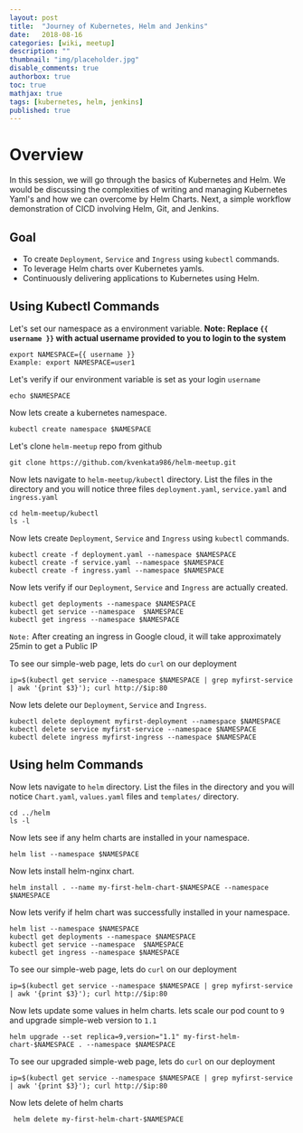 ```yaml
---
layout: post
title:  "Journey of Kubernetes, Helm and Jenkins"
date:   2018-08-16
categories: [wiki, meetup]
description: ""
thumbnail: "img/placeholder.jpg"
disable_comments: true
authorbox: true
toc: true
mathjax: true
tags: [kubernetes, helm, jenkins]
published: true
---
```


# Overview

In this session, we will go through the basics of Kubernetes and Helm. We would be discussing the complexities of writing and managing Kubernetes Yaml's and how we can overcome by Helm Charts. Next, a simple workflow demonstration of  CICD involving Helm, Git, and Jenkins.

## Goal

- To create `Deployment`, `Service` and `Ingress` using `kubectl` commands.
- To leverage Helm charts over Kubernetes yamls.
- Continuously delivering applications to Kubernetes using Helm.

## Using Kubectl Commands

Let's set our namespace as a environment variable. **Note: Replace `{{ username }}` with actual username provided to you to login to the system**

    export NAMESPACE={{ username }}
    Example: export NAMESPACE=user1

Let's verify if our environment variable is set as your login `username`

    echo $NAMESPACE

Now lets create a kubernetes namespace.

    kubectl create namespace $NAMESPACE

Let's clone `helm-meetup` repo from github

	git clone https://github.com/kvenkata986/helm-meetup.git

Now lets navigate to `helm-meetup/kubectl` directory. List the files in the directory and you will notice three files `deployment.yaml`, `service.yaml` and `ingress.yaml`

    cd helm-meetup/kubectl
    ls -l

Now lets create `Deployment`, `Service` and `Ingress` using `kubectl` commands.

    kubectl create -f deployment.yaml --namespace $NAMESPACE
    kubectl create -f service.yaml --namespace $NAMESPACE
    kubectl create -f ingress.yaml --namespace $NAMESPACE

Now lets verify if our `Deployment`, `Service` and `Ingress` are actually created.

    kubectl get deployments --namespace $NAMESPACE
    kubectl get service --namespace  $NAMESPACE
    kubectl get ingress --namespace $NAMESPACE

`Note:` After creating an ingress in Google cloud, it will take approximately 25min to get a Public IP

To see our simple-web page, lets do `curl` on our deployment

    ip=$(kubectl get service --namespace $NAMESPACE | grep myfirst-service | awk '{print $3}'); curl http://$ip:80

Now lets delete our `Deployment`, `Service` and `Ingress`.

    kubectl delete deployment myfirst-deployment --namespace $NAMESPACE
    kubectl delete service myfirst-service --namespace $NAMESPACE
    kubectl delete ingress myfirst-ingress --namespace $NAMESPACE

## Using helm Commands

Now lets navigate to `helm` directory. List the files in the directory and you will notice `Chart.yaml`, `values.yaml` files and `templates/` directory.

    cd ../helm
    ls -l

Now lets see if any helm charts are installed in your namespace.

    helm list --namespace $NAMESPACE

Now lets install helm-nginx chart.

    helm install . --name my-first-helm-chart-$NAMESPACE --namespace $NAMESPACE

Now lets verify if helm chart was successfully installed in your namespace.

    helm list --namespace $NAMESPACE
    kubectl get deployments --namespace $NAMESPACE
    kubectl get service --namespace  $NAMESPACE
    kubectl get ingress --namespace $NAMESPACE

To see our simple-web page, lets do `curl` on our deployment

    ip=$(kubectl get service --namespace $NAMESPACE | grep myfirst-service | awk '{print $3}'); curl http://$ip:80

Now lets update some values in helm charts. lets scale our pod count to `9` and upgrade simple-web version to `1.1`

    helm upgrade --set replica=9,version="1.1" my-first-helm-chart-$NAMESPACE . --namespace $NAMESPACE

To see our upgraded simple-web page, lets do `curl` on our deployment

    ip=$(kubectl get service --namespace $NAMESPACE | grep myfirst-service | awk '{print $3}'); curl http://$ip:80

Now lets delete of helm charts

     helm delete my-first-helm-chart-$NAMESPACE






